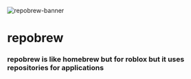 ![repobrew-banner](https://raw.githubusercontent.com/specowos/repobrew/main/content/repobrewbanner.png)
# repobrew
### repobrew is like homebrew but for roblox but it uses repositories for applications
